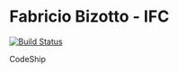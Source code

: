 # Fabricio Bizotto - IFC

[![Build Status](https://travis-ci.org/fabricioifc/python-travis-blog.svg?branch=master)](https://travis-ci.org/fabricioifc/python-travis-blog)

CodeShip
